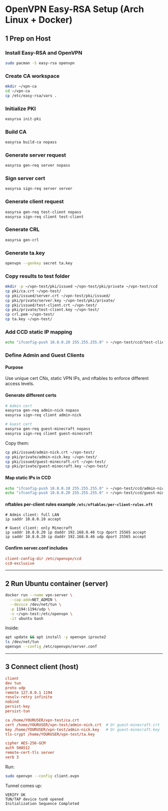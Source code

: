 # OpenVPN Easy-RSA Setup (Arch Linux + Docker)

## 1️ Prep on Host

### Install Easy-RSA and OpenVPN
```bash
sudo pacman -S easy-rsa openvpn
```

### Create CA workspace
```bash
mkdir ~/vpn-ca
cd ~/vpn-ca
cp /etc/easy-rsa/vars .
```

### Initialize PKI
```bash
easyrsa init-pki
```

### Build CA
```bash
easyrsa build-ca nopass
```

### Generate server request
```bash
easyrsa gen-req server nopass
```

### Sign server cert
```bash
easyrsa sign-req server server
```

### Generate client request
```bash
easyrsa gen-req test-client nopass
easyrsa sign-req client test-client
```

### Generate CRL
```bash
easyrsa gen-crl
```

### Generate ta.key
```bash
openvpn --genkey secret ta.key
```

### Copy results to test folder
```bash
mkdir -p ~/vpn-test/pki/issued ~/vpn-test/pki/private ~/vpn-test/ccd
cp pki/ca.crt ~/vpn-test/
cp pki/issued/server.crt ~/vpn-test/pki/issued/
cp pki/private/server.key ~/vpn-test/pki/private/
cp pki/issued/test-client.crt ~/vpn-test/
cp pki/private/test-client.key ~/vpn-test/
cp crl.pem ~/vpn-test/
cp ta.key ~/vpn-test/
```

### Add CCD static IP mapping
```bash
echo "ifconfig-push 10.8.0.20 255.255.255.0" > ~/vpn-test/ccd/test-client
```

### Define Admin and Guest Clients

#### Purpose
Use unique cert CNs, static VPN IPs, and nftables to enforce different access levels.

####  Generate different certs
```bash
# Admin cert
easyrsa gen-req admin-nick nopass
easyrsa sign-req client admin-nick

# Guest cert
easyrsa gen-req guest-minecraft nopass
easyrsa sign-req client guest-minecraft
```
Copy them:
```bash
cp pki/issued/admin-nick.crt ~/vpn-test/
cp pki/private/admin-nick.key ~/vpn-test/
cp pki/issued/guest-minecraft.crt ~/vpn-test/
cp pki/private/guest-minecraft.key ~/vpn-test/
```

####  Map static IPs in CCD
```bash
echo "ifconfig-push 10.8.0.10 255.255.255.0" > ~/vpn-test/ccd/admin-nick
echo "ifconfig-push 10.8.0.20 255.255.255.0" > ~/vpn-test/ccd/guest-minecraft
```

####  nftables per-client rules example `/etc/nftables/per-client-rules.nft`
```nft
# Admin client: full LAN
ip saddr 10.8.0.10 accept

# Guest client: only Minecraft
ip saddr 10.8.0.20 ip daddr 192.168.0.46 tcp dport 25565 accept
ip saddr 10.8.0.20 ip daddr 192.168.0.46 udp dport 25565 accept
```

####  Confirm server.conf includes
```conf
client-config-dir /etc/openvpn/ccd
ccd-exclusive
```

---

## 2️ Run Ubuntu container (server)
```bash
docker run --name vpn-server \
  --cap-add=NET_ADMIN \
  --device /dev/net/tun \
  -p 1194:1194/udp \
  -v ~/vpn-test:/etc/openvpn \
  -it ubuntu bash
```
Inside:
```bash
apt update && apt install -y openvpn iproute2
ls /dev/net/tun
openvpn --config /etc/openvpn/server.conf
```

---

## 3️ Connect client (host)

```conf
client
dev tun
proto udp
remote 127.0.0.1 1194
resolv-retry infinite
nobind
persist-key
persist-tun

ca /home/YOURUSER/vpn-test/ca.crt
cert /home/YOURUSER/vpn-test/admin-nick.crt  # Or guest-minecraft.crt
key /home/YOURUSER/vpn-test/admin-nick.key   # Or guest-minecraft.key
tls-crypt /home/YOURUSER/vpn-test/ta.key

cipher AES-256-GCM
auth SHA512
remote-cert-tls server
verb 3
```

Run:
```bash
sudo openvpn --config client.ovpn
```
 Tunnel comes up:
```
VERIFY OK
TUN/TAP device tun0 opened
Initialization Sequence Completed
```
